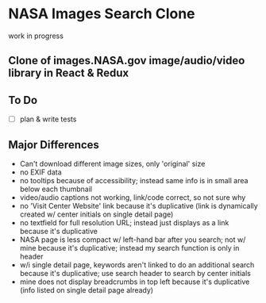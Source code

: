 # NASA Images Search Clone

work in progress

## Clone of images.NASA.gov image/audio/video library in React & Redux

## To Do

- [ ] plan & write tests

## Major Differences

- Can't download different image sizes, only 'original' size
- no EXIF data
- no tooltips because of accessibility; instead same info is in small area below each thumbnail
- video/audio captions not working, link/code correct, so not sure why
- no 'Visit Center Website' link because it's duplicative (link is dynamically created w/ center initials on single detail page)
- no textfield for full resolution URL; instead just displays as a link because it's duplicative
- NASA page is less compact w/ left-hand bar after you search; not w/ mine because it's duplicative; instead my search function is only in header
- w/i single detail page, keywords aren't linked to do an additional search because it's duplicative; use search header to search by center initials
- mine does not display breadcrumbs in top left because it's duplicative (info listed on single detail page already)
